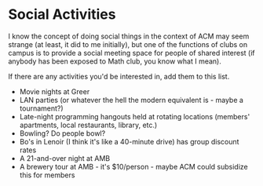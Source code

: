 # Social Activities

I know the concept of doing social things in the context of ACM may seem strange (at least, it did to me initially), but one of the functions of clubs on campus is to provide a social meeting space for people of shared interest (if anybody has been exposed to Math club, you know what I mean).

If there are any activities you'd be interested in, add them to this list.

- Movie nights at Greer
- LAN parties (or whatever the hell the modern equivalent is - maybe a tournament?)
- Late-night programming hangouts held at rotating locations (members' apartments, local restaurants, library, etc.)
- Bowling? Do people bowl?
- Bo's in Lenoir (I think it's like a 40-minute drive) has group discount rates
- A 21-and-over night at AMB
- A brewery tour at AMB - it's $10/person - maybe ACM could subsidize this for members
